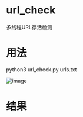 # url_check
多线程URL存活检测

# 用法
python3 url_check.py urls.txt

![image](https://user-images.githubusercontent.com/45659593/118791243-1bd7d900-b8c9-11eb-8821-72b2f88fdf25.png)

# 结果
